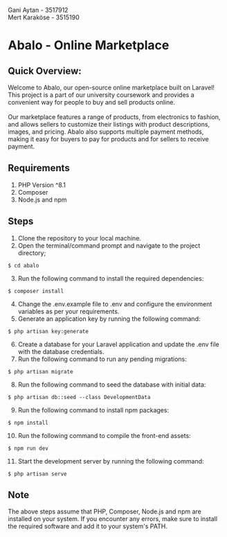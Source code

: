 Gani Aytan - 3517912 <br>
Mert Karaköse - 3515190

# Abalo - Online Marketplace

## Quick Overview:
Welcome to Abalo, our open-source online marketplace built on Laravel! This project is a part of our university coursework and provides a convenient way for people to buy and sell products online. <br> <br>
Our marketplace features a range of products, from electronics to fashion, and allows sellers to customize their listings with product descriptions, images, and pricing. Abalo also supports multiple payment methods, making it easy for buyers to pay for products and for sellers to receive payment.

## Requirements
1. PHP Version ^8.1
2. Composer
3. Node.js and npm

## Steps
1. Clone the repository to your local machine.
2. Open the terminal/command prompt and navigate to the project directory;
```
$ cd abalo
```
3. Run the following command to install the required dependencies:
```
$ composer install
```
4. Change the .env.example file to .env and configure the environment variables as per your requirements.
5. Generate an application key by running the following command:
```
$ php artisan key:generate
```
6. Create a database for your Laravel application and update the .env file with the database credentials.
7. Run the following command to run any pending migrations:
```
$ php artisan migrate
```
8. Run the following command to seed the database with initial data:
```
$ php artisan db::seed --class DevelopmentData
```
9. Run the following command to install npm packages:
```
$ npm install
```
10. Run the following command to compile the front-end assets:
```
$ npm run dev
```
11. Start the development server by running the following command:
```
$ php artisan serve
```

## Note
The above steps assume that PHP, Composer, Node.js and npm are installed on your system. If you encounter any errors, make sure to install the required software and add it to your system's PATH.
